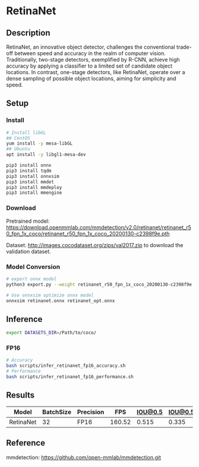 # RetinaNet

## Description

RetinaNet, an innovative object detector, challenges the conventional trade-off between speed and accuracy in the realm of computer vision. Traditionally, two-stage detectors, exemplified by R-CNN, achieve high accuracy by applying a classifier to a limited set of candidate object locations. In contrast, one-stage detectors, like RetinaNet, operate over a dense sampling of possible object locations, aiming for simplicity and speed. 

## Setup

### Install

```bash
# Install libGL
## CentOS
yum install -y mesa-libGL
## Ubuntu
apt install -y libgl1-mesa-dev

pip3 install onnx
pip3 install tqdm
pip3 install onnxsim
pip3 install mmdet
pip3 install mmdeploy
pip3 install mmengine
```

### Download

Pretrained model: <https://download.openmmlab.com/mmdetection/v2.0/retinanet/retinanet_r50_fpn_1x_coco/retinanet_r50_fpn_1x_coco_20200130-c2398f9e.pth>

Dataset: <http://images.cocodataset.org/zips/val2017.zip> to download the validation dataset.

### Model Conversion
```bash
# export onnx model
python3 export.py --weight retinanet_r50_fpn_1x_coco_20200130-c2398f9e.pth --cfg retinanet_r50_fpn_1x_coco.py --output retinanet.onnx

# Use onnxsim optimize onnx model
onnxsim retinanet.onnx retinanet_opt.onnx
```

## Inference
```bash
export DATASETS_DIR=/Path/to/coco/
```
### FP16

```bash
# Accuracy
bash scripts/infer_retinanet_fp16_accuracy.sh
# Performance
bash scripts/infer_retinanet_fp16_performance.sh
```

## Results

Model     |BatchSize  |Precision |FPS       |IOU@0.5   |IOU@0.5:0.95   |
----------|-----------|----------|----------|----------|---------------|
RetinaNet |    32     |   FP16   | 160.52   |  0.515   |  0.335        |

## Reference

mmdetection: https://github.com/open-mmlab/mmdetection.git
